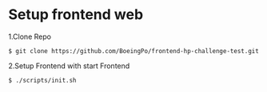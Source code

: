 # Setup frontend web

1.Clone Repo

```$ git clone https://github.com/BoeingPo/frontend-hp-challenge-test.git```

2.Setup Frontend with start Frontend

```$ ./scripts/init.sh```

